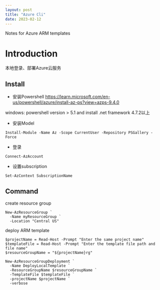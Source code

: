 ```yaml
---
layout: post
title: "Azure Cli"
date: 2023-02-12
---
```


Notes for Azure ARM templates

# Introduction 

本地登录、部署Azure云服务

## Install

- 安装Powershell 
https://learn.microsoft.com/en-us/powershell/azure/install-az-ps?view=azps-9.4.0

windows: powershell version > 5.1 and install .net framework 4.7.2以上

- 安装Model

```
Install-Module -Name Az -Scope CurrentUser -Repository PSGallery -Force
```

- 登录

```
Connect-AzAccount
```

- 设置subscription

```
Set-AzContext SubscriptionName
```

## Command

create resource group

```
New-AzResourceGroup `
  -Name myResourceGroup `
  -Location "Central US"
```

deploy ARM template

```
$projectName = Read-Host -Prompt "Enter the same project name"
$templateFile = Read-Host -Prompt "Enter the template file path and file name"
$resourceGroupName = "${projectName}rg"

New-AzResourceGroupDeployment `
  -Name DeployLocalTemplate `
  -ResourceGroupName $resourceGroupName `
  -TemplateFile $templateFile `
  -projectName $projectName `
  -verbose
```